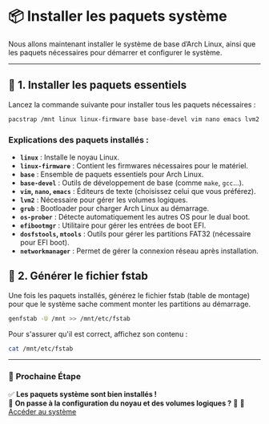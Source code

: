 # 📦 Installer les paquets système

Nous allons maintenant installer le système de base d’Arch Linux, ainsi que les paquets nécessaires pour démarrer et configurer le système.

---

## 📌 **1. Installer les paquets essentiels**
Lancez la commande suivante pour installer tous les paquets nécessaires :

```bash
pacstrap /mnt linux linux-firmware base base-devel vim nano emacs lvm2 grub os-prober efibootmgr dosfstools mtools networkmanager
```

### **Explications des paquets installés :**

- **`linux`** : Installe le noyau Linux.  
- **`linux-firmware`** : Contient les firmwares nécessaires pour le matériel.  
- **`base`** : Ensemble de paquets essentiels pour Arch Linux.  
- **`base-devel`** : Outils de développement de base (comme `make`, `gcc`...).  
- **`vim`, `nano`, `emacs`** : Éditeurs de texte (choisissez celui que vous préférez).  
- **`lvm2`** : Nécessaire pour gérer les volumes logiques.  
- **`grub`** : Bootloader pour charger Arch Linux au démarrage.  
- **`os-prober`** : Détecte automatiquement les autres OS pour le dual boot.  
- **`efibootmgr`** : Utilitaire pour gérer les entrées de boot EFI.  
- **`dosfstools`, `mtools`** : Outils pour gérer les partitions FAT32 (nécessaire pour EFI boot).  
- **`networkmanager`** : Permet de gérer la connexion réseau après installation.  


## 📌 **2. Générer le fichier fstab**
Une fois les paquets installés, générez le fichier fstab (table de montage) pour que le système sache comment monter les partitions au démarrage.

```bash
genfstab -U /mnt >> /mnt/etc/fstab
```

Pour s'assurer qu'il est correct, affichez son contenu :
````bash
cat /mnt/etc/fstab
````

---

### 🚀 **Prochaine Étape**
✅ **Les paquets système sont bien installés !**  
📌 **On passe à la configuration du noyau et des volumes logiques ?** 🚀
📌 [Accéder au système](pages/arch/arch_chroot.md)
